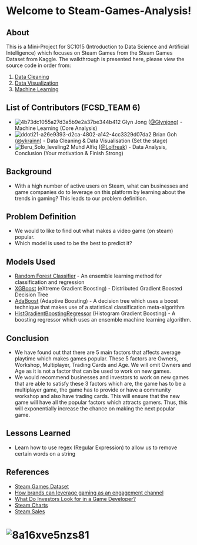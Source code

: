 # Welcome to Steam-Games-Analysis!
## About
This is a Mini-Project for SC1015 (Introduction to Data Science and Artificial Intelligence) which focuses on Steam Games from the Steam Games Dataset from Kaggle. The walkthrough is presented here, please view the source code in order from:
1. [Data Cleaning](https://github.com/Lolfreak/Steam-Games-Analysis/blob/main/data-cleaning.ipynb)
2. [Data Visualization](https://github.com/Lolfreak/Steam-Games-Analysis/blob/main/data_visualization.ipynb)
3. [Machine Learning](https://github.com/Lolfreak/Steam-Games-Analysis/blob/main/MachineLearning.ipynb)
## List of Contributors (FCSD_TEAM 6)
* ![4b73dc1055a27d3a5b9e2a37be344b412](https://github.com/Lolfreak/Steam-Games-Analysis/assets/70129212/39188377-9def-4118-8238-e70b6158a0c1) Glyn Jong ([@Glynjong](https://github.com/Glynjong)) - Machine Learning (Core Analysis)
* ![ddoti21-a26e9393-d2ca-4802-a142-4cc3329d07da2](https://github.com/Lolfreak/Steam-Games-Analysis/assets/70129212/4fea2ff8-b4e1-4a2b-9caa-06eb523ad547) Brian Goh ([@ykrainn](https://github.com/ykrainn)) - Data Cleaning & Data Visualisation (Set the stage)
* ![Beru_Solo_leveling2](https://github.com/Lolfreak/Steam-Games-Analysis/assets/70129212/29320996-d64d-4374-b3c7-638bb9b15668) Muhd Alfiq ([@Lolfreak](https://github.com/Lolfreak)) - Data Analysis, Conclusion (Your motivation & Finish Strong)
## Background
- With a high number of active users on Steam, what can businesses and game companies do to leverage on this platform by learning about the trends in gaming? This leads to our problem definition.
## Problem Definition
- We would to like to find out what makes a video game (on steam) popular.
- Which model is used to be the best to predict it?
## Models Used
- [Random Forest Classifier](https://scikit-learn.org/stable/modules/ensemble.html#random-forests) - An ensemble learning method for classification and regression
- [XGBoost](https://machinelearningmastery.com/feature-importance-and-feature-selection-with-xgboost-in-python/) (eXtreme Gradient Boosting) - Distributed Gradient Boosted Decision Tree
- [AdaBoost](https://scikit-learn.org/stable/modules/ensemble.html#adaboost) (Adaptive Boosting) - A decision tree which uses a boost technique that makes use of a statistical classification meta-algorithm
- [HistGradientBoostingRegressor](https://scikit-learn.org/stable/modules/ensemble.html) (Histogram Gradient Boosting) - A boosting regressor which uses an ensemble machine learning algorithm.
## Conclusion
- We have found out that there are 5 main factors that affects average playtime which makes games popular. These 5 factors are Owners, Workshop, Multiplayer, Trading Cards and Age. We will omit Owners and Age as it is not a factor that can be used to work on new games.
- We would recommend businesses and investors to work on new games that are able to satisfy these 3 factors which are, the game has to be a multiplayer game, the game has to provide or have a community workshop and also have trading cards. This will ensure that the new game will have all the popular factors which attracts gamers. Thus, this will exponentially increase the chance on making the next popular game. 
## Lessons Learned
- Learn how to use regex (Regular Expression) to allow us to remove certain words on a string
## References
- [Steam Games Dataset](https://www.kaggle.com/datasets/nikdavis/steam-store-games?resource=download)
- [How brands can leverage gaming as an engagement channel](https://www.warc.com/newsandopinion/opinion/how-brands-can-leverage-gaming-as-an-engagement-channel/en-gb/3931)
- [What Do Investors Look for in a Game Developer?](https://www.gamedeveloper.com/business/what-do-investors-look-for-in-a-game-developer-)
- [Steam Charts](https://steamdb.info/charts/)
- [Steam Sales](https://steamdb.info/sales/)
# ![8a16xve5nzs81](https://github.com/Lolfreak/Steam-Games-Analysis/assets/70129212/2bda4f79-751f-4f6d-8644-9b569c2c0210)
